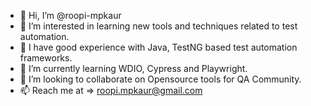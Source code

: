 - 👋 Hi, I’m @roopi-mpkaur
- 👀 I’m interested in learning new tools and techniques related to test automation.
- 🚀 I have good experience with Java, TestNG based test automation frameworks.
- 🌱 I’m currently learning WDIO, Cypress and Playwright.
- 💞️ I’m looking to collaborate on Opensource tools for QA Community.
- 📫 Reach me at => roopi.mpkaur@gmail.com

<!---
roopi-mpkaur/roopi-mpkaur is a ✨ special ✨ repository because its `README.md` (this file) appears on your GitHub profile.
You can click the Preview link to take a look at your changes.
--->
